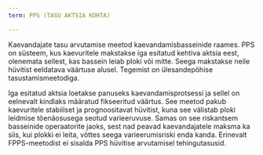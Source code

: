 ```yaml
---
term: PPS (TASU AKTSIA KOHTA)

---
```

Kaevandajate tasu arvutamise meetod kaevandamisbasseinide raames. PPS on süsteem, kus kaevuritele makstakse iga esitatud kehtiva aktsia eest, olenemata sellest, kas bassein leiab ploki või mitte. Seega makstakse neile hüvitist eeldatava väärtuse alusel. Tegemist on ülesandepõhise tasustamismeetodiga.

Iga esitatud aktsia loetakse panuseks kaevandamisprotsessi ja sellel on eelnevalt kindlaks määratud fikseeritud väärtus. See meetod pakub kaevuritele stabiilset ja prognoositavat hüvitist, kuna see välistab ploki leidmise tõenäosusega seotud varieeruvuse. Samas on see riskantsem basseinide operaatorite jaoks, sest nad peavad kaevandajatele maksma ka siis, kui plokki ei leita, võttes seega varieerumisriski enda kanda. Erinevalt FPPS-meetodist ei sisalda PPS hüvitise arvutamisel tehingutasusid.
